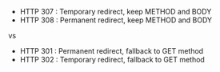 - HTTP 307 : Temporary redirect, keep METHOD and BODY
- HTTP 308 : Permanent redirect, keep METHOD and BODY

vs

- HTTP 301 : Permanent redirect, fallback to GET method
- HTTP 302 : Temporary redirect, fallback to GET method

